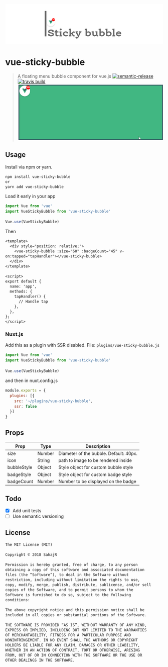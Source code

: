 ![alt text](assets/logo.png "Demo GIF")
# vue-sticky-bubble
> A floating menu bubble component for vue.js
[![semantic-release](https://img.shields.io/badge/%20%20%F0%9F%93%A6%F0%9F%9A%80-semantic--release-e10079.svg?style=flat-square)](https://github.com/semantic-release/semantic-release)
[![travis build](https://img.shields.io/travis/SahajR/pokemon-names-and-types.svg?style=flat-square)](https://travis-ci.org/SahajR/vue-sticky-bubble)
![alt text](assets/demo.gif "Demo GIF")

## Usage
Install via npm or yarn.
```
npm install vue-sticky-bubble
or
yarn add vue-sticky-bubble
```
Load it early in your app
```js
import Vue from 'vue'
import VueStickyBubble from 'vue-sticky-bubble'

Vue.use(VueStickyBubble)
```
Then

```vue
<template>
  <div style="position: relative;">
    <vue-sticky-bubble :size="60" :badgeCount="45" v-on:tapped="tapHandler"></vue-sticky-bubble>
  </div>
</template>

<script>
export default {
  name: 'app',
  methods: {
    tapHandler() {
      // Handle tap
    },
  },
};
</script>
```

### Nuxt.js
Add this as a plugin with SSR disabled.
File: `plugins/vue-sticky-bubble.js`
```js
import Vue from 'vue'
import VueStickyBubble from 'vue-sticky-bubble'

Vue.use(VueStickyBubble)
```
and then in nuxt.config.js
```js
module.exports = {
  plugins: [{
    src: '~/plugins/vue-sticky-bubble',
    ssr: false
  }]
}
```

## Props

| Prop | Type | Description |
| ------ | ------ | ------ |
| size | Number | Diameter of the bubble. Default: 40px. |
| icon | String | path to image to be rendered inside |
| bubbleStyle | Object | Style object for custom bubble style |
| badgeStyle | Object | Style object for custom badge style |
| badgeCount | Number | Number to be displayed on the badge |

## Todo
- [x] Add unit tests
- [ ] Use semantic versioning

## License
```
The MIT License (MIT)

Copyright © 2018 SahajR

Permission is hereby granted, free of charge, to any person
obtaining a copy of this software and associated documentation
files (the “Software”), to deal in the Software without
restriction, including without limitation the rights to use,
copy, modify, merge, publish, distribute, sublicense, and/or sell
copies of the Software, and to permit persons to whom the
Software is furnished to do so, subject to the following
conditions:

The above copyright notice and this permission notice shall be
included in all copies or substantial portions of the Software.

THE SOFTWARE IS PROVIDED “AS IS”, WITHOUT WARRANTY OF ANY KIND,
EXPRESS OR IMPLIED, INCLUDING BUT NOT LIMITED TO THE WARRANTIES
OF MERCHANTABILITY, FITNESS FOR A PARTICULAR PURPOSE AND
NONINFRINGEMENT. IN NO EVENT SHALL THE AUTHORS OR COPYRIGHT
HOLDERS BE LIABLE FOR ANY CLAIM, DAMAGES OR OTHER LIABILITY,
WHETHER IN AN ACTION OF CONTRACT, TORT OR OTHERWISE, ARISING
FROM, OUT OF OR IN CONNECTION WITH THE SOFTWARE OR THE USE OR
OTHER DEALINGS IN THE SOFTWARE.
```
